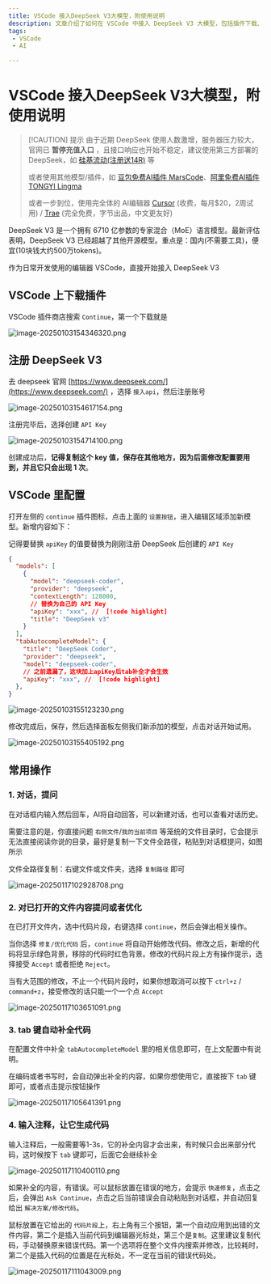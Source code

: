 ```yaml
---
title: VSCode 接入DeepSeek V3大模型，附使用说明
description: 文章介绍了如何在 VSCode 中接入 DeepSeek V3 大模型，包括插件下载、API Key 注册与配置等，文章还介绍了 Continue 的对话提问、代码优化、自动补全和注释生成代码等功能。DeepSeek V3 是一个拥有 6710 亿参数的专家混合语言模型，支持国内使用，价格便宜。
tags: 
 - VSCode
 - AI

---
```


# VSCode 接入DeepSeek V3大模型，附使用说明

> [!CAUTION] 提示
> 由于近期 DeepSeek 使用人数激增，服务器压力较大，官网已 **暂停充值入口** ，且接口响应也开始不稳定，建议使用第三方部署的 DeepSeek，如 [硅基流动(注册送14R)](https://cloud.siliconflow.cn/i/38Vhbw8N) 等
> 
> 或者使用其他模型/插件，如 [豆包免费AI插件 MarsCode](https://www.marscode.cn/)、[阿里免费AI插件 TONGYI Lingma](https://marketplace.visualstudio.com/items?itemName=Alibaba-Cloud.tongyi-lingma)
>
> 或者一步到位，使用完全体的 AI编辑器 [Cursor](https://www.cursor.com/cn) (收费，每月$20，2周试用) / [Trae](https://www.trae.ai/) (完全免费，字节出品，中文更友好)

DeepSeek V3 是一个拥有 6710 亿参数的专家混合（MoE）语言模型。最新评估表明，DeepSeek V3 已经超越了其他开源模型。重点是：国内(不需要工具)，便宜(10块钱大约500万tokens)。

作为日常开发使用的编辑器 VSCode，直接开始接入 DeepSeek V3

## VSCode 上下载插件

VSCode 插件商店搜索 `Continue`，第一个下载就是

![image-20250103154346320.png](https://www.helloimg.com/i/2025/01/03/677797a8847e0.png)

## 注册 DeepSeek V3

去 deepseek 官网 [https://www.deepseek.com/](https://www.deepseek.com/) ，选择 `接入api`，然后注册账号

![image-20250103154617154.png](https://www.helloimg.com/i/2025/01/03/677797a88d2b2.png)

注册完毕后，选择创建 `API Key`

![image-20250103154714100.png](https://www.helloimg.com/i/2025/01/03/677797a8ca2ee.png)

创建成功后，**记得复制这个 key 值，保存在其他地方，因为后面修改配置要用到，并且它只会出现 1 次**。



## VSCode 里配置

打开左侧的 `continue` 插件图标，点击上面的 `设置按钮`，进入编辑区域添加新模型。新增内容如下：

记得要替换 `apiKey` 的值要替换为刚刚注册 DeepSeek 后创建的 `API Key`

```json
{
  "models": [ 
    {
      "model": "deepseek-coder",
      "provider": "deepseek",
      "contextLength": 128000,
      // 替换为自己的 API Key
      "apiKey": "xxx", //  [!code highlight]
      "title": "DeepSeek v3"
    }
  ],
  "tabAutocompleteModel": {
    "title": "DeepSeek Coder",
    "provider": "deepseek",
    "model": "deepseek-coder",
    // 之前遗漏了，这块加上apiKey后tab补全才会生效
    "apiKey": "xxx", //  [!code highlight]
  },
}
```


![image-20250103155123230.png](https://www.helloimg.com/i/2025/01/03/677797a8b35af.png)

修改完成后，保存，然后选择面板左侧我们新添加的模型，点击对话开始试用。

![image-20250103155405192.png](https://www.helloimg.com/i/2025/01/03/677797a84f83b.png)

## 常用操作

### 1. 对话，提问

在对话框内输入然后回车，AI将自动回答，可以新建对话，也可以查看对话历史。

需要注意的是，你直接问题 `右侧文件`/`我的当前项目` 等笼统的文件目录时，它会提示无法直接阅读你说的目录，最好是复制一下文件全路径，粘贴到对话框提问，如图所示

文件全路径复制：右键文件或文件夹，选择 `复制路径` 即可

![image-20250117102928708.png](https://www.helloimg.com/i/2025/01/17/6789cc5c70ecb.png)

### 2. 对已打开的文件内容提问或者优化

在已打开文件内，选中代码片段，右键选择 `continue`，然后会弹出相关操作。

当你选择 `修复/优化代码` 后，`continue` 将自动开始修改代码。修改之后，新增的代码将显示绿色背景，移除的代码时红色背景。修改的代码片段上方有操作提示，选择接受 `Accept` 或者拒绝 `Reject`。

当有大范围的修改，不止一个代码片段时，如果你想取消可以按下 `ctrl+z` / `command+z`，接受修改的话只能一个一个点 `Accept`

![image-20250117103651091.png](https://www.helloimg.com/i/2025/01/17/6789cc5abb533.png)

### 3. tab 键自动补全代码

在配置文件中补全 `tabAutocompleteModel` 里的相关信息即可，在上文配置中有说明。

在编码或者书写时，会自动弹出补全的内容，如果你想使用它，直接按下 `tab` 键即可，或者点击提示按钮操作

![image-20250117105641391.png](https://www.helloimg.com/i/2025/01/17/6789cc5a2355d.png)

### 4. 输入注释，让它生成代码

输入注释后，一般需要等1-3s，它的补全内容才会出来，有时候只会出来部分代码，这时候按下 `tab` 键即可，后面它会继续补全

![image-20250117110400110.png](https://www.helloimg.com/i/2025/01/17/6789cc5b813a6.png)

如果补全的内容，有错误。可以鼠标放置在错误的地方，会提示 `快速修复`，点击之后，会弹出 `Ask Continue`，点击之后当前错误会自动粘贴到对话框，并自动回复给出 `解决方案/修改代码`。

鼠标放置在它给出的 `代码片段`上，右上角有三个按钮，第一个自动应用到出错的文件内容，第二个是插入当前代码到编辑器光标处，第三个是`复制`。这里建议复制代码，手动替换原来错误代码。第一个选项将在整个文件内搜索并修改，比较耗时，第二个是插入代码的位置是在光标处，不一定在当前的错误代码处。

![image-20250117111043009.png](https://www.helloimg.com/i/2025/01/17/6789cc5daa329.png)